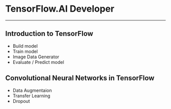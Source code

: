# TensorFlow.AI Developer

----------------------------------------------------------------------------------------

## Introduction to TensorFlow

- Build model
- Train model
- Image Data Generator
- Evaluate / Predict model

## Convolutional Neural Networks in TensorFlow

- Data Augmentaion
- Transfer Learning 
- Dropout